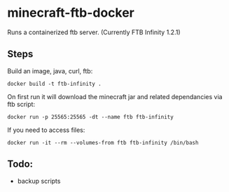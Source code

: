 # minecraft-ftb-docker

Runs a containerized ftb server. (Currently FTB Infinity 1.2.1)

Steps
-------
Build an image, java, curl, ftb:

	docker build -t ftb-infinity .

On first run it will download the minecraft jar and related dependancies via ftb script:

	docker run -p 25565:25565 -dt --name ftb ftb-infinity

If you need to access files:

	docker run -it --rm --volumes-from ftb ftb-infinity /bin/bash


Todo:
-------

* backup scripts

